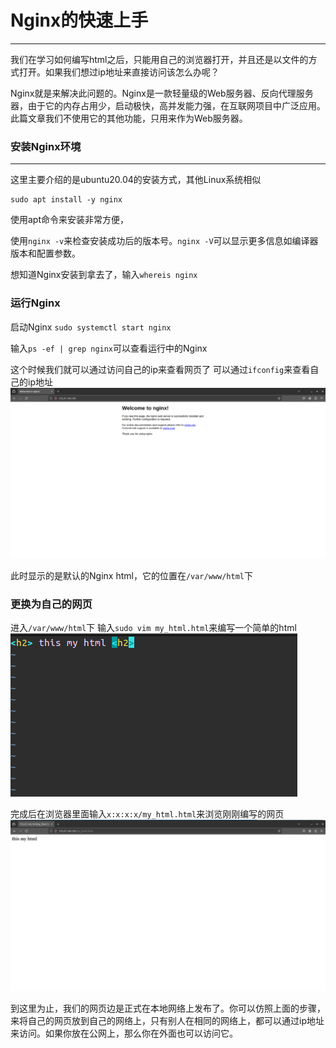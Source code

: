 # Nginx的快速上手
---
我们在学习如何编写html之后，只能用自己的浏览器打开，并且还是以文件的方式打开。如果我们想过ip地址来直接访问该怎么办呢？

Nginx就是来解决此问题的。Nginx是一款轻量级的Web服务器、反向代理服务器，由于它的内存占用少，启动极快，高并发能力强，在互联网项目中广泛应用。此篇文章我们不使用它的其他功能，只用来作为Web服务器。
### 安装Nginx环境
---
这里主要介绍的是ubuntu20.04的安装方式，其他Linux系统相似
```
sudo apt install -y nginx 
```
使用apt命令来安装非常方便，

使用`nginx -v`来检查安装成功后的版本号。`nginx -V`可以显示更多信息如编译器版本和配置参数。

想知道Nginx安装到拿去了，输入`whereis nginx`

### 运行Nginx
启动Nginx `sudo systemctl start nginx`

输入`ps -ef | grep nginx`可以查看运行中的Nginx 

这个时候我们就可以通过访问自己的ip来查看网页了
可以通过`ifconfig`来查看自己的ip地址
![image](images/basic_html.png "123")

此时显示的是默认的Nginx html，它的位置在`/var/www/html`下

### 更换为自己的网页
进入`/var/www/html`下
输入`sudo vim my_html.html`来编写一个简单的html
![image](images/my_html.png "123")

完成后在浏览器里面输入`x:x:x:x/my_html.html`来浏览刚刚编写的网页
![image](images/my_html_display.png "123")

到这里为止，我们的网页边是正式在本地网络上发布了。你可以仿照上面的步骤，来将自己的网页放到自己的网络上，只有别人在相同的网络上，都可以通过ip地址来访问。如果你放在公网上，那么你在外面也可以访问它。